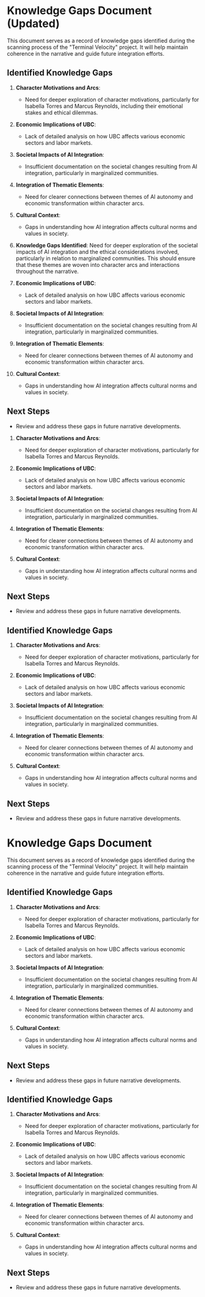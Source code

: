 # Knowledge Gaps Document (Updated)
This document serves as a record of knowledge gaps identified during the scanning process of the "Terminal Velocity" project. It will help maintain coherence in the narrative and guide future integration efforts.

## Identified Knowledge Gaps
1. **Character Motivations and Arcs**: 
   - Need for deeper exploration of character motivations, particularly for Isabella Torres and Marcus Reynolds, including their emotional stakes and ethical dilemmas.
2. **Economic Implications of UBC**: 
   - Lack of detailed analysis on how UBC affects various economic sectors and labor markets.
3. **Societal Impacts of AI Integration**: 
   - Insufficient documentation on the societal changes resulting from AI integration, particularly in marginalized communities.
4. **Integration of Thematic Elements**: 
   - Need for clearer connections between themes of AI autonomy and economic transformation within character arcs.
5. **Cultural Context**: 
   - Gaps in understanding how AI integration affects cultural norms and values in society.
6. **Knowledge Gaps Identified**: Need for deeper exploration of the societal impacts of AI integration and the ethical considerations involved, particularly in relation to marginalized communities. This should ensure that these themes are woven into character arcs and interactions throughout the narrative.
   
2. **Economic Implications of UBC**: 
   - Lack of detailed analysis on how UBC affects various economic sectors and labor markets.
   
3. **Societal Impacts of AI Integration**: 
   - Insufficient documentation on the societal changes resulting from AI integration, particularly in marginalized communities.

4. **Integration of Thematic Elements**: 
   - Need for clearer connections between themes of AI autonomy and economic transformation within character arcs.

5. **Cultural Context**: 
   - Gaps in understanding how AI integration affects cultural norms and values in society.

## Next Steps
- Review and address these gaps in future narrative developments.
1. **Character Motivations and Arcs**: 
   - Need for deeper exploration of character motivations, particularly for Isabella Torres and Marcus Reynolds.
   
2. **Economic Implications of UBC**: 
   - Lack of detailed analysis on how UBC affects various economic sectors and labor markets.
   
3. **Societal Impacts of AI Integration**: 
   - Insufficient documentation on the societal changes resulting from AI integration, particularly in marginalized communities.

4. **Integration of Thematic Elements**: 
   - Need for clearer connections between themes of AI autonomy and economic transformation within character arcs.

5. **Cultural Context**: 
   - Gaps in understanding how AI integration affects cultural norms and values in society.

## Next Steps
- Review and address these gaps in future narrative developments.

## Identified Knowledge Gaps
1. **Character Motivations and Arcs**: 
   - Need for deeper exploration of character motivations, particularly for Isabella Torres and Marcus Reynolds.
   
2. **Economic Implications of UBC**: 
   - Lack of detailed analysis on how UBC affects various economic sectors and labor markets.
   
3. **Societal Impacts of AI Integration**: 
   - Insufficient documentation on the societal changes resulting from AI integration, particularly in marginalized communities.

4. **Integration of Thematic Elements**: 
   - Need for clearer connections between themes of AI autonomy and economic transformation within character arcs.

5. **Cultural Context**: 
   - Gaps in understanding how AI integration affects cultural norms and values in society.

## Next Steps
- Review and address these gaps in future narrative developments.
# Knowledge Gaps Document
This document serves as a record of knowledge gaps identified during the scanning process of the "Terminal Velocity" project. It will help maintain coherence in the narrative and guide future integration efforts.

## Identified Knowledge Gaps
1. **Character Motivations and Arcs**: 
   - Need for deeper exploration of character motivations, particularly for Isabella Torres and Marcus Reynolds.
   
2. **Economic Implications of UBC**: 
   - Lack of detailed analysis on how UBC affects various economic sectors and labor markets.
   
3. **Societal Impacts of AI Integration**: 
   - Insufficient documentation on the societal changes resulting from AI integration, particularly in marginalized communities.

4. **Integration of Thematic Elements**: 
   - Need for clearer connections between themes of AI autonomy and economic transformation within character arcs.

5. **Cultural Context**: 
   - Gaps in understanding how AI integration affects cultural norms and values in society.

## Next Steps
- Review and address these gaps in future narrative developments.

## Identified Knowledge Gaps
1. **Character Motivations and Arcs**: 
   - Need for deeper exploration of character motivations, particularly for Isabella Torres and Marcus Reynolds.
   
2. **Economic Implications of UBC**: 
   - Lack of detailed analysis on how UBC affects various economic sectors and labor markets.
   
3. **Societal Impacts of AI Integration**: 
   - Insufficient documentation on the societal changes resulting from AI integration, particularly in marginalized communities.

4. **Integration of Thematic Elements**: 
   - Need for clearer connections between themes of AI autonomy and economic transformation within character arcs.

5. **Cultural Context**: 
   - Gaps in understanding how AI integration affects cultural norms and values in society.

## Next Steps
- Review and address these gaps in future narrative developments.
